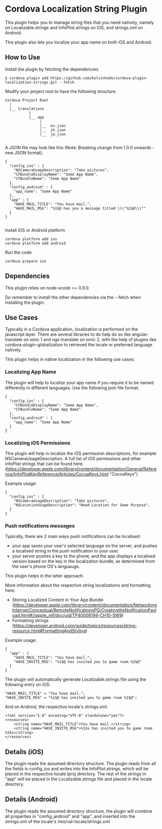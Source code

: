 # Cordova Localization String Plugin

This plugin helps you to manage string files that you need natively, namely on Localizable.strings and InfoPlist.strings on iOS, and strings.xml on Android.

This plugin also lets you localize your app name on both iOS and Android.


## How to Use

    
Install the plugin by fetching the dependencies

    $ cordova plugin add https://github.com/kelvinhokk/cordova-plugin-localization-strings.git --fetch
    

Modify your project root to have the following structure:

```
Cordova Project Root
  |
  |__ translations
           |
           |__ app
                |
                |__  en.json
                |__  zh.json
                |__  ja.json
                
```

A JSON file may look like this  (Note: Breaking change from 1.0.0 onwards - new JSON format).
```
{
  "config_ios" : {
    "NSCameraUsageDescription": "Take pictures",
    "CFBundleDisplayName": "Some App Name",
    "CFBundleName": "Some App Name"
  },
  "config_android" : {
    "app_name": "Some App Name"
  },
  "app" : {
    "HAVE_MAIL_TITLE": "You have mail.",
    "HAVE_MAIL_MSG": "%1$@ has you a message titled \\\"%2$@\\\""
  }
}


```


Install iOS or Android platform

    cordova platform add ios
    cordova platform add android
    
Run the code

    cordova prepare ios 

## Dependencies

This plugin relies on node-xcode >= 0.9.0.

Do remember to install the other dependencies via the --fetch when installing the plugin.

## Use Cases

Typically in a Cordova application, localization is performed on the javascript layer.  There are several libraries to do help do so like angular-translate on ionic 1 and ngx-translate on ionic 2, with the help of plugins like cordova-plugin-globalization to retrieved the locale or preferred language natively.

This plugin helps in native localization in the following use cases:

### Localizing App Name

The plugin will help to localize your app name if you require it to be named differently in different languages.  Use the following json file format.

```
{
  "config_ios" : {
    "CFBundleDisplayName": "Some App Name",
    "CFBundleName": "Some App Name"
  },
  "config_android" : {
    "app_name": "Some App Name"
  }
}

```
### Localizing iOS Permissions

This plugin will help in localize the iOS permission descriptions, for example NSCameraUsageDescription.  A full list of iOS permissions and other infoPlist strings that can be found here. (https://developer.apple.com/library/content/documentation/General/Reference/InfoPlistKeyReference/Articles/CocoaKeys.html "CocoaKeys")

Example usage:

```
{
  "config_ios" : {
    "NSCameraUsageDescription": "Take pictures",
    "NSLocationUsageDescription": "Need Location for Some Purpose",
  }
}

```

### Push notifications messages 

Typically, there are 2 main ways push notifications can be localised:
* your app saves your user's selected language on the server, and pushes a localised string in the push notification to your user.
* your server pushes a key to the phone, and the app displays a localised version based on the key in the localization bundle, as determined from the user's phone OS's languauge.

This plugin helps in the latter approach.

More information about the respective string localizations and formatting here:

* Storing Localized Content in Your App Bundle (https://developer.apple.com/library/content/documentation/NetworkingInternet/Conceptual/RemoteNotificationsPG/CreatingtheNotificationPayload.html#//apple_ref/doc/uid/TP40008194-CH10-SW9)
* Formatting strings (https://developer.android.com/guide/topics/resources/string-resource.html#FormattingAndStyling)


Example usage:

```
{
  "app" : {
    "HAVE_MAIL_TITLE": "You have mail.",
    "HAVE_INVITE_MSG": "%1$@ has invited you to game room %2$@"
  }
}

```

The plugin will automatically generate Localizable.strings file using the following entry on iOS:
```
"HAVE_MAIL_TITLE" = "You have mail.";
"HAVE_INVITE_MSG" = "%1$@ has invited you to game room %2$@";
```

And on Android, the respective locale's strings.xml:
```
<?xml version="1.0" encoding="UTF-8" standalone="yes"?>
<resources>
    <string name="HAVE_MAIL_TITLE">You have mail.</string>
    <string name="HAVE_INVITE_MSG">%1$s has invited you to game room %2$s</string>
</resources>
```

## Details (iOS)

The plugin reads the assumed directory structure.  The plugin reads from all the fields in config_ios and writes into the InfoPlist.strings, which will be placed in the respective locale.lproj directory.   The rest of the strings in "app" will be placed in the Localizable.strings file and placed in the locale directory. 

## Details (Android)

The plugin reads the assumed directory structure, the plugin will combine all properties in "config_android" and "app", and inserted into the strings.xml of the locale's  /res/val-locale/strings.xml 
